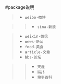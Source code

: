 #package说明


> + `weibo-微博`

> > + `sina-新浪`

> + `weixin-微信`
> + `news-新闻`
> + `food-美食`
> + `article-文章`
> + `bbs-论坛`

> > + `天涯`
> > + `猫扑`
> > + `糗事百科`
